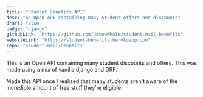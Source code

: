 ```yaml
---
title: "Student Benefits API"
desc: "An Open API containing many student offers and discounts"
draft: false
badge: "django"
githubLink: "https://github.com/UKnowWhoIm/student-mail-benefits"
websiteLink: "https://student-benefits.herokuapp.com"
repo: "student-mail-benefits"
---
```


This is an Open API containing many student discounts and offers. This was made using a mix of vanilla django and DRF.

Made this API once I realised that many students aren't aware of the incredible amount of free stuff they're eligible.